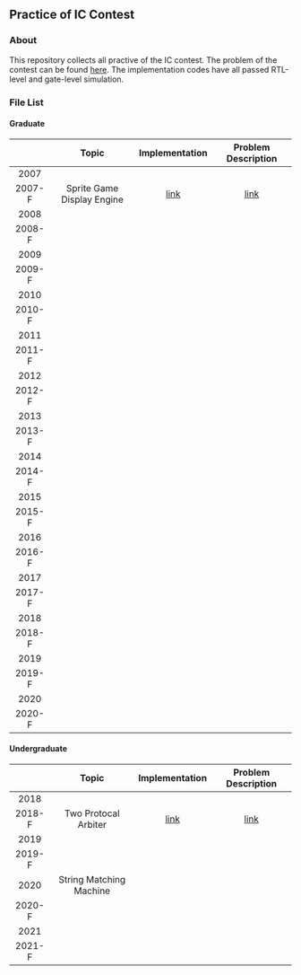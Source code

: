 ## Practice of IC Contest

### About 
This repository collects all practive of the IC contest. The problem of the contest can be found [here](https://icdc.ntust.edu.tw/2021/index2.php?page=OldExams). The implementation codes have all passed RTL-level and gate-level simulation.

### File List 
#### Graduate
|        |           Topic            | Implementation | Problem Description |
|:------:|:--------------------------:|:--------------:|:-------------------:|
|  2007  |                            |                |                     |
| 2007-F | Sprite Game Display Engine |      [link](https://github.com/linkingmon/ICC_practice/tree/main/graduate/ICC_2007_final)      |        [link](https://github.com/linkingmon/ICC_practice/tree/main/graduate/ICC_2007_final/ICC2007_cell-based_final_competition.pdf)          |
|  2008  |                            |                |                     |
| 2008-F |                            |                |                     |
|  2009  |                            |                |                     |
| 2009-F |                            |                |                     |
|  2010  |                            |                |                     |
| 2010-F |                            |                |                     |
|  2011  |                            |                |                     |
| 2011-F |                            |                |                     |
|  2012  |                            |                |                     |
| 2012-F |                            |                |                     |
|  2013  |                            |                |                     |
| 2013-F |                            |                |                     |
|  2014  |                            |                |                     |
| 2014-F |                            |                |                     |
|  2015  |                            |                |                     |
| 2015-F |                            |                |                     |
|  2016  |                            |                |                     |
| 2016-F |                            |                |                     |
|  2017  |                            |                |                     |
| 2017-F |                            |                |                     |
|  2018  |                            |                |                     |
| 2018-F |                            |                |                     |
|  2019  |                            |                |                     |
| 2019-F |                            |                |                     |
|  2020  |                            |                |                     |
| 2020-F |                            |                |                     |



#### Undergraduate
|        |          Topic          | Implementation | Problem Description |
|:------:|:-----------------------:|:--------------:|:-------------------:|
|  2018  |                         |                |                     |
| 2018-F |  Two Protocal Arbiter   |      [link](https://github.com/linkingmon/ICC_practice/tree/main/undergraduate/ICC_2018_final)      |        [link](https://github.com/linkingmon/ICC_practice/tree/main/undergraduate/ICC_2018_final/E_ICC2018_univ_cell-based_final.pdf)         |
|  2019  |                         |                |                     |
| 2019-F |                         |                |                     |
|  2020  | String Matching Machine |         |                 |
| 2020-F |                         |                |                     |
|  2021  |                         |                |                     |
| 2021-F |                         |                |                     |